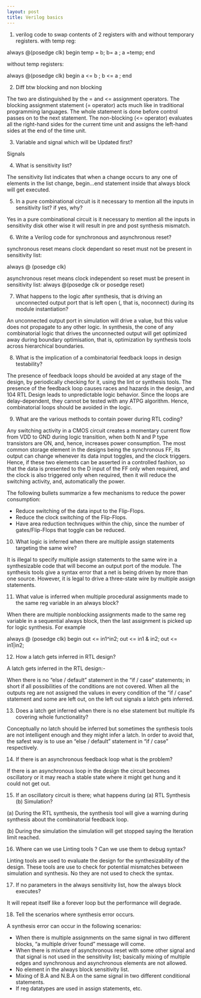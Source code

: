 ```yaml
---
layout: post
title: Verilog basics
---
```


1) verilog code to swap contents of 2 registers with and without temporary registers.
with temp reg:

always @(posedge clk)
begin
temp = b;
b= a ;
a =temp;
end

without temp registers:

always @(posedge clk)
begin
a <= b ;
b <= a ;
end

2) Diff btw blocking and non blocking

The two are distinguished by the = and <= assignment operators. The blocking assignment statement (= operator) acts much like in traditional programming languages. The whole statement is done before control passes on to the next statement. The non-blocking (<= operator) evaluates all the right-hand sides for the current time unit and assigns the left-hand sides at the end of the time unit.

3) Variable and signal which will be Updated first?

Signals

4) What is sensitivity list?

The sensitivity list indicates that when a change occurs to any one of elements in the list change, begin…end statement inside that always block will get executed.

5)  In a pure combinational circuit is it necessary to mention all the inputs in sensitivity list? if yes, why?

Yes in a pure combinational circuit is it necessary to mention all the inputs in sensitivity disk other wise it will result in pre and post synthesis mismatch.

6) Write a Verilog code for synchronous and asynchronous reset?

synchronous reset means clock dependant so reset must not be present in sensitivity list:

always @ (posedge clk)

asynchronous reset means clock independent so reset must be present in sensitivity list:
always @(posedge clk or posedge reset)

7) What happens to the logic after synthesis, that is driving an unconnected output port that is left open (, that is, noconnect) during its module instantiation?

An unconnected output port in simulation will drive a value, but this value does not propagate to any other logic. In synthesis, the cone of any combinatorial logic that drives the unconnected output will get optimized away during boundary optimisation, that is, optimization by synthesis tools across hierarchical boundaries.

8) What is the implication of a combinatorial feedback loops in design testability?

The presence of feedback loops should be avoided at any stage of the design, by periodically checking for it, using the lint or synthesis tools. The presence of the feedback loop causes races and hazards in the design, and 104 RTL Design
leads to unpredictable logic behavior. Since the loops are delay-dependent, they cannot be tested with any ATPG algorithm. Hence, combinatorial loops should be avoided in the logic.

9) What are the various methods to contain power during RTL coding?

Any switching activity in a CMOS circuit creates a momentary current flow from VDD to GND during logic transition, when both N and P type transistors are ON, and, hence, increases power consumption.
The most common storage element in the designs being the synchronous FF, its output can change whenever its data input toggles, and the clock triggers. Hence, if these two elements can be asserted in a controlled fashion, so that the data is presented to the D input of the FF only when required, and the clock is also triggered only when required, then it will reduce the switching activity, and, automatically the power.

The following bullets summarize a few mechanisms to reduce the power consumption:

- Reduce switching of the data input to the Flip-Flops.
- Reduce the clock switching of the Flip-Flops.
- Have area reduction techniques within the chip, since the number of gates/Flip-Flops that toggle can be reduced.

10) What logic is inferred when there are multiple assign statements targeting the same wire?

It is illegal to specify multiple assign statements to the same wire in a synthesizable code that will become an output port of the module. The synthesis tools give a syntax error that a net is being driven by more than one source.
However, it is legal to drive a three-state wire by multiple assign statements.

11) What value is inferred when multiple procedural assignments made to the same reg variable in an always block?

When there are multiple nonblocking assignments made to the same reg variable in a sequential always block, then the last assignment is picked up for logic synthesis. For example

always @ (posedge clk) begin
out <= in1^in2;
out <= in1 & in2;
out <= in1|in2;

12) How a latch gets inferred in RTL design?

A latch gets inferred in the RTL design:-

When there is no “else / default” statement in the “if / case” statements; in short if all possibilities of the conditions are not covered.
When all the outputs reg are not assigned the values in every condition of the “if / case” statement and some are left out, on the left out signals a latch gets inferred.

13) Does a latch get inferred when there is no else statement but multiple ifs covering whole functionality?

Conceptually no latch should be inferred but sometimes the synthesis tools are not intelligent enough and they might infer a latch. In order to avoid that, the safest way is to use an “else / default” statement in “if / case” respectively.

14) If there is an asynchronous feedback loop what is the problem?

If there is an asynchronous loop in the design the circuit becomes oscillatory or it may reach a stable state where it might get hung and it could not get out.

15) If an oscillatory circuit is there; what happens during (a) RTL Synthesis (b) Simulation?

(a) During the RTL synthesis, the synthesis tool will give a warning during synthesis about the combinatorial feedback loop.

(b) During the simulation the simulation will get stopped saying the Iteration limit reached.


16) Where can we use Linting tools ? Can we use them to debug syntax?

Linting tools are used to evaluate the design for the synthesizability of the design. These tools are use to check for potential mismatches between simulation and synthesis. No they are not used to check the syntax.

17) If no parameters in the always sensitivity list, how the always block executes?

It will repeat itself like a forever loop but the performance will degrade.

18) Tell the scenarios where synthesis error occurs.

A synthesis error can occur in the following scenarios:

- When there is multiple assignments on the same signal in two different blocks, “a multiple driver found” message will come.
- When there is mixture of asynchronous reset with some other signal and that signal is not used in the sensitivity list; basically mixing of multiple edges and synchronous and asynchronous elements are not allowed.
- No element in the always block sensitivity list.
- Mixing of B.A and N.B.A on the same signal in two different conditional statements.
- If reg datatypes are used in assign statements, etc.

